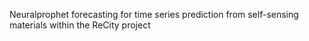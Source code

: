 Neuralprophet forecasting for time series prediction from self-sensing materials within the ReCity project
